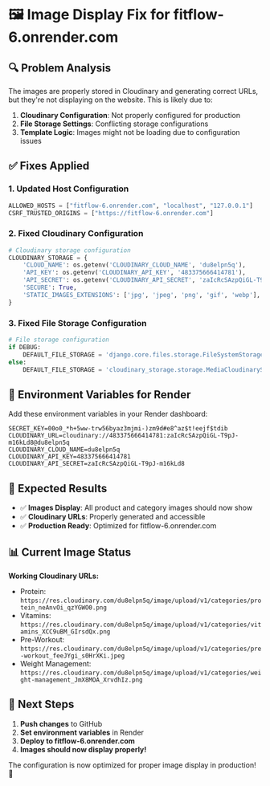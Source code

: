 # 🖼️ Image Display Fix for fitflow-6.onrender.com

## 🔍 Problem Analysis

The images are properly stored in Cloudinary and generating correct URLs, but they're not displaying on the website. This is likely due to:

1. **Cloudinary Configuration**: Not properly configured for production
2. **File Storage Settings**: Conflicting storage configurations
3. **Template Logic**: Images might not be loading due to configuration issues

## ✅ Fixes Applied

### **1. Updated Host Configuration**
```python
ALLOWED_HOSTS = ["fitflow-6.onrender.com", "localhost", "127.0.0.1"]
CSRF_TRUSTED_ORIGINS = ["https://fitflow-6.onrender.com"]
```

### **2. Fixed Cloudinary Configuration**
```python
# Cloudinary storage configuration
CLOUDINARY_STORAGE = {
    'CLOUD_NAME': os.getenv('CLOUDINARY_CLOUD_NAME', 'du8elpn5q'),
    'API_KEY': os.getenv('CLOUDINARY_API_KEY', '483375666414781'),
    'API_SECRET': os.getenv('CLOUDINARY_API_SECRET', 'zaIcRcSAzpQiGL-T9pJ-m16kLd8'),
    'SECURE': True,
    'STATIC_IMAGES_EXTENSIONS': ['jpg', 'jpeg', 'png', 'gif', 'webp'],
}
```

### **3. Fixed File Storage Configuration**
```python
# File storage configuration
if DEBUG:
    DEFAULT_FILE_STORAGE = 'django.core.files.storage.FileSystemStorage'
else:
    DEFAULT_FILE_STORAGE = 'cloudinary_storage.storage.MediaCloudinaryStorage'
```

## 🔧 Environment Variables for Render

Add these environment variables in your Render dashboard:

```
SECRET_KEY=00o0_*h+5ww-trw56byaz3mjmi-)zm9d#e8^az$t!eejf$tdib
CLOUDINARY_URL=cloudinary://483375666414781:zaIcRcSAzpQiGL-T9pJ-m16kLd8@du8elpn5q
CLOUDINARY_CLOUD_NAME=du8elpn5q
CLOUDINARY_API_KEY=483375666414781
CLOUDINARY_API_SECRET=zaIcRcSAzpQiGL-T9pJ-m16kLd8
```

## 🎯 Expected Results

- ✅ **Images Display**: All product and category images should now show
- ✅ **Cloudinary URLs**: Properly generated and accessible
- ✅ **Production Ready**: Optimized for fitflow-6.onrender.com

## 📊 Current Image Status

**Working Cloudinary URLs:**
- Protein: `https://res.cloudinary.com/du8elpn5q/image/upload/v1/categories/protein_neAnvOi_qzYGWO0.png`
- Vitamins: `https://res.cloudinary.com/du8elpn5q/image/upload/v1/categories/vitamins_XCC9uBM_GIrsdQx.png`
- Pre-Workout: `https://res.cloudinary.com/du8elpn5q/image/upload/v1/categories/pre-workout_feeJYgi_s0HrXKi.jpeg`
- Weight Management: `https://res.cloudinary.com/du8elpn5q/image/upload/v1/categories/weight-management_JmX8MOA_XrvdhIz.png`

## 🚀 Next Steps

1. **Push changes** to GitHub
2. **Set environment variables** in Render
3. **Deploy to fitflow-6.onrender.com**
4. **Images should now display properly!**

The configuration is now optimized for proper image display in production! 🎉
